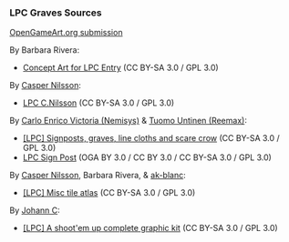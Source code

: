 ### LPC Graves Sources

[OpenGameArt.org submission](https://opengameart.org/node/81422)

By Barbara Rivera:
- [Concept Art for LPC Entry](https://opengameart.org/content/concept-art-for-lpc-entry) (CC BY-SA 3.0 / GPL 3.0)

By [Casper Nilsson](https://opengameart.org/user/2664):
- [LPC C.Nilsson](https://opengameart.org/content/lpc-cnilsson) (CC BY-SA 3.0 / GPL 3.0)

By [Carlo Enrico Victoria (Nemisys)](https://opengameart.org/user/14583) & [Tuomo Untinen (Reemax)](https://opengameart.org/user/5257):
- [[LPC] Signposts, graves, line cloths and scare crow](https://opengameart.org/node/31884) (CC BY-SA 3.0 / GPL 3.0)
- [LPC Sign Post](https://opengameart.org/node/24406) (OGA BY 3.0 / CC BY 3.0 / CC BY-SA 3.0 / GPL 3.0)

By [Casper Nilsson](https://opengameart.org/user/2664), Barbara Rivera, & [ak-blanc](https://opengameart.org/user/27293):
- [[LPC] Misc tile atlas](https://opengameart.org/node/49103) (CC BY-SA 3.0 / GPL 3.0)

By [Johann C](https://opengameart.org/user/1886):
- [[LPC] A shoot'em up complete graphic kit](https://opengameart.org/node/11079) (CC BY-SA 3.0 / GPL 3.0)
